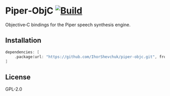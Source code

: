 # Piper‑ObjC [![Build](https://github.com/IhorShevchuk/piper-objc/actions/workflows/build.yml/badge.svg?branch=main)](https://github.com/IhorShevchuk/piper-objc/actions/workflows/build.yml)

Objective‑C bindings for the Piper speech synthesis engine.

## Installation

```swift
dependencies: [
    .package(url: "https://github.com/IhorShevchuk/piper-objc.git", from: "0.1.0")
]
```
## License

GPL-2.0
